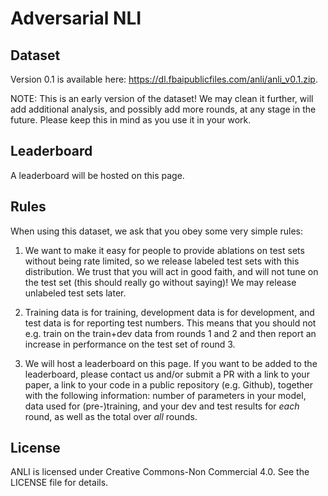 # Adversarial NLI

## Dataset
Version 0.1 is available here: https://dl.fbaipublicfiles.com/anli/anli_v0.1.zip.

NOTE: This is an early version of the dataset! We may clean it further, will add additional analysis, and possibly add more rounds, at any stage in the future.
Please keep this in mind as you use it in your work.

## Leaderboard

A leaderboard will be hosted on this page.

## Rules

When using this dataset, we ask that you obey some very simple rules:

1. We want to make it easy for people to provide ablations on test sets without being rate limited, so we release labeled test sets with this distribution. We trust that you will act in good faith, and will not tune on the test set (this should really go without saying)! We may release unlabeled test sets later.

2. Training data is for training, development data is for development, and test data is for reporting test numbers. This means that you should not e.g. train on the train+dev data from rounds 1 and 2 and then report an increase in performance on the test set of round 3.

3. We will host a leaderboard on this page. If you want to be added to the leaderboard, please contact us and/or submit a PR with a link to your paper, a link to your code in a public repository (e.g. Github), together with the following information: number of parameters in your model, data used for (pre-)training, and your dev and test results for *each* round, as well as the total over *all* rounds.

## License
ANLI is licensed under Creative Commons-Non Commercial 4.0. See the LICENSE file for details.
